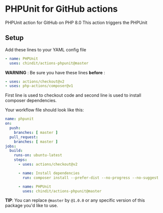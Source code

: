 # PHPUnit for GitHub actions
PHPUnit action for GitHub on PHP 8.0
This action triggers the PHPUnit

## Setup
Add these lines to your YAML config file
```yaml
- name: PHPUnit
  uses: chindit/actions-phpunit@master
```

**WARNING** : Be sure you have these lines **before** :
```yaml
- uses: actions/checkout@v2
- uses: php-actions/composer@v1
```

First line is used to checkout code and second line is used to install
composer dependencies.

Your workflow file should look like this:
```yaml
name: phpunit
on:
  push:
    branches: [ master ]
  pull_request:
    branches: [ master ]
jobs:
  build:
    runs-on: ubuntu-latest
    steps:
      - uses: actions/checkout@v2

      - name: Install dependencies
        run: composer install --prefer-dist --no-progress --no-suggest

      - name: PHPUnit
        uses: chindit/actions-phpunit@master
```

**TIP**: You can replace `@master` by `@1.0.0` or any specific version of this
package you'd like to use.